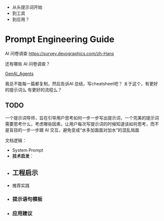 - 从头提示词开始
- 到工具
- 到应用？
# Prompt Engineering Guide


AI 问卷调查
https://survey.devographics.com/zh-Hans

还有哪些 AI 问卷调查？

[GenAI_Agents](https://github.com/NirDiamant/GenAI_Agents)


我总不能每一篇都复制，然后告诉AI
总结，写cheatsheet吧？
关于这个，有更好的提示词么
有更好的流程么？

## TODO
一个提示词导师，旨在引导用户思考如何一步一步写出提示词，一个完美的提示词需要思考什么，考虑哪些因素，让用户每次写提示词的时候知道该如何思考，而不是盲目的一步一步跟 AI 交互，避免变成“水多加面面对加水”的混乱局面

文档逻辑：
- System Prompt
-  **技术启发**：
-  ## 工程启示
-  推荐实践
-  ### 提示语句模板
-  ### 应用建议